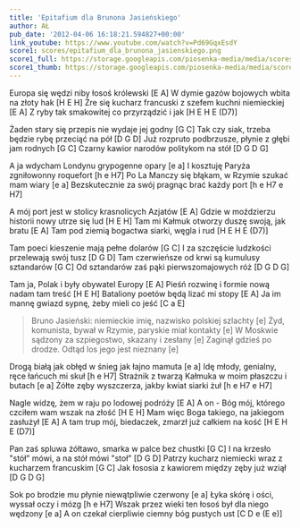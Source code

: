 ```yaml
---
title: 'Epitafium dla Brunona Jasieńskiego'
author: AŁ
pub_date: '2012-04-06 16:18:21.594827+00:00'
link_youtube: https://www.youtube.com/watch?v=Pd69GqxEsdY
score1: scores/epitafium_dla_brunona_jasienskiego.png
score1_full: https://storage.googleapis.com/piosenka-media/media/scores/epitafium_dla_brunona_jasienskiego.png
score1_thumb: https://storage.googleapis.com/piosenka-media/media/scores/epitafium_dla_brunona_jasienskiego.png.180x0_q85_upscale.jpg
---
```


Europa się wędzi niby łosoś królewski [E A]
W dymie gazów bojowych wbita na złoty hak [H E H]
Żre się kucharz francuski z szefem kuchni niemieckiej [E A]
Z ryby tak smakowitej co przyrządzić i jak [H E H E (D7)]

Żaden stary się przepis nie wydaje jej godny [G C]
Tak czy siak, trzeba będzie rybę przeciąć na pół [D G D]
Już rozpruto podbrzusze, płynie z głębi jam rodnych [G C]
Czarny kawior narodów politykom na stół [D G D G]

A ja wdycham Londynu grypogenne opary [e a]
I kosztuję Paryża zgniłowonny roquefort [h e H7]
Po La Manczy się błąkam, w Rzymie szukać mam wiary [e a]
Bezskutecznie za swój pragnąc brać każdy port [h e H7 e H7]

A mój port jest w stolicy krasnolicych Azjatów [E A]
Gdzie w moździerzu historii nowy utrze się lud [H E H]
Tam mi Kałmuk otworzy duszę swoją, jak bratu [E A]
Tam pod ziemią bogactwa siarki, węgla i rud [H E H E (D7)]

Tam poeci kieszenie mają pełne dolarów [G C]
I za szczęście ludzkości przelewają swój tusz [D G D]
Tam czerwieńsze od krwi są kumulusy sztandarów [G C]
Od sztandarów zaś pąki pierwszomajowych róż [D G D G]

Tam ja, Polak i były obywatel Europy [E A]
Pieśń rozwinę i formie nową nadam tam treść [H E H]
Bataliony poetów będą lizać mi stopy [E A]
Ja im mannę gwiazd sypnę, żeby mieli co jeść [C a E]

>Bruno Jasieński: niemieckie imię, nazwisko polskiej szlachty [e]
>Żyd, komunista, bywał w Rzymie, paryskie miał kontakty [e]
>W Moskwie sądzony za szpiegostwo, skazany i zesłany [e]
>Zaginął gdzieś po drodze. Odtąd los jego jest nieznany [e]

Drogą białą jak obłęd w śnieg jak łajno mamuta [e a]
Idę młody, genialny, ręce łańcuch mi skuł [h e H7]
Strażnik z twarzą Kałmuka w moim płaszczu i butach [e a]
Żółte zęby wyszczerza, jakby kwiat siarki żuł [h e H7 e H7]

Nagle widzę, żem w raju po lodowej podróży [E A]
A on - Bóg mój, którego czciłem wam wszak na złość [H E H]
Mam więc Boga takiego, na jakiegom zasłużył [E A]
A tam trup mój, biedaczek, zmarzł już całkiem na kość [H E H E (D7)]

Pan zaś spluwa żółtawo, smarka w palce bez chustki [G C]
I na krzesło "stół" mówi, a na stół mówi "stoł" [D G D]
Patrzy kucharz niemiecki wraz z kucharzem francuskim [G C]
Jak łososia z kawiorem między zęby już wziął [D G D G]

Sok po brodzie mu płynie niewątpliwie czerwony [e a]
Łyka skórę i ości, wyssał oczy i mózg  [h e H7]
Wszak przez wieki ten łosoś był dla niego wędzony [e a]
A on czekał cierpliwie ciemny bóg pustych ust [C D e (E e)]